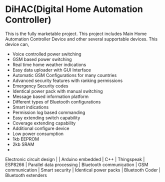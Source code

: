 # DiHAC(Digital Home Automation Controller)

This is the fully marketable project. This project includes Main Home Automation Controller Device and other several
supportable devices. This device can,
* Voice controlled power switching
* GSM based power switching
* Real time home weather indications
* Easy data uploader with GUI Interface
* Automatic GSM Configurations for many countries
* Advanced security features with ranking permissions
* Emergency Security codes
* Identical power pack with manual switching
* Message based information platform
* Different types of Bluetooth configurations
* Smart indications
* Permission log based commanding
* Easy extending switch capability
* Coverage extending capability
* Additional configure device
* Low power consumption
* 1kb EEPROM
* 2kb SRAM
* 

Electronic circuit design | | Arduino embedded | C++ | Thingspeak | ESP8266 | Parallel data processing |
Bluetooth communication | GSM communication | Smart security | Identical power packs | Bluetooth
Coder | Bluetooth extenders
